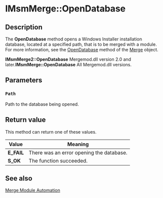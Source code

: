 # IMsmMerge::OpenDatabase

## Description

The
**OpenDatabase** method opens a Windows Installer installation database, located at a specified path, that is to be merged with a module. For more information, see the
[OpenDatabase](https://learn.microsoft.com/windows/desktop/Msi/merge-opendatabase) method of the
[Merge](https://learn.microsoft.com/windows/desktop/Msi/merge-object) object.

**IMsmMerge2::OpenDatabase** Mergemod.dll version 2.0 and later.**IMsmMerge::OpenDatabase** All Mergemod.dll versions.

## Parameters

### `Path`

Path to the database being opened.

## Return value

This method can return one of these values.

| Value | Meaning |
| --- | --- |
| **E_FAIL** | There was an error opening the database. |
| **S_OK** | The function succeeded. |

## See also

[Merge Module Automation](https://learn.microsoft.com/windows/desktop/Msi/merge-module-automation)